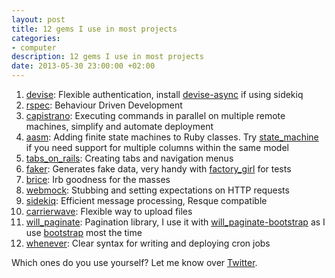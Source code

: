 ```yaml
--- 
layout: post
title: 12 gems I use in most projects
categories: 
- computer
description: 12 gems I use in most projects
date: 2013-05-30 23:00:00 +02:00
---
```


1. [devise](https://github.com/plataformatec/devise): Flexible authentication, install [devise-async](https://github.com/mhfs/devise-async) if using sidekiq
2. [rspec](https://github.com/rspec/rspec): Behaviour Driven Development
3. [capistrano](https://github.com/capistrano/capistrano): Executing commands in parallel on multiple remote machines, simplify and automate deployment
4. [aasm](https://github.com/aasm/aasm): Adding finite state machines to Ruby classes. Try [state_machine](https://github.com/pluginaweek/state_machine) if you need support for multiple columns within the same model
5. [tabs_on_rails](https://github.com/weppos/tabs_on_rails): Creating tabs and navigation menus
6. [faker](https://github.com/stympy/faker): Generates fake data, very handy with [factory_girl](https://github.com/thoughtbot/factory_girl) for tests
7. [brice](https://github.com/blackwinter/brice): Irb goodness for the masses
8. [webmock](https://github.com/bblimke/webmock): Stubbing and setting expectations on HTTP requests
9. [sidekiq](https://github.com/mperham/sidekiq): Efficient message processing, Resque compatible
10. [carrierwave](https://github.com/carrierwaveuploader/carrierwave): Flexible way to upload files
11. [will_paginate](https://github.com/mislav/will_paginate): Pagination library, I use it with [will_paginate-bootstrap](https://github.com/nickpad/will_paginate-bootstrap) as I use [bootstrap](https://github.com/twitter/bootstrap) most the time
12. [whenever](https://github.com/javan/whenever): Clear syntax for writing and deploying cron jobs

Which ones do you use yourself? Let me know over
[Twitter](http://twitter.com/fabienpenso).
